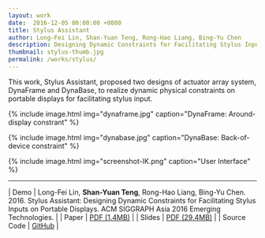 ```yaml
---
layout: work 
date:  2016-12-05 00:00:00 +0800
title: Stylus Assistant
author: Long-Fei Lin, Shan-Yuan Teng, Rong-Hao Liang, Bing-Yu Chen
description: Designing Dynamic Constraints for Facilitating Stylus Inputs on Portable Displays
thumbnail: stylus-thumb.jpg
permalink: /works/stylus/
---
```


This work, Stylus Assistant, proposed two designs of actuator array system, DynaFrame and DynaBase, to realize dynamic physical constraints on portable displays for facilitating stylus input.

{% include image.html
           img="dynaframe.jpg"
           caption="DynaFrame: Around-display constrant" %}

{% include image.html
           img="dynabase.jpg"
           caption="DynaBase: Back-of-device constraint" %}

{% include image.html
           img="screenshot-IK.png"
           caption="User Interface" %}

---

| Demo | Long-Fei Lin, **Shan-Yuan Teng**, Rong-Hao Liang, Bing-Yu Chen. 2016. Stylus Assistant: Designing Dynamic Constraints for Facilitating Stylus Inputs on Portable Displays. ACM SIGGRAPH Asia 2016 Emerging Technologies. | 
| Paper | [PDF (1.4MB)](SA16SA_v2.pdf) |
| Slides | [PDF (29.4MB)](siggraph_asia_etech_final.pdf) |
| Source Code | [GitHub](http://github.com/tanyuan/Stylus-Assistant-Demo) |
